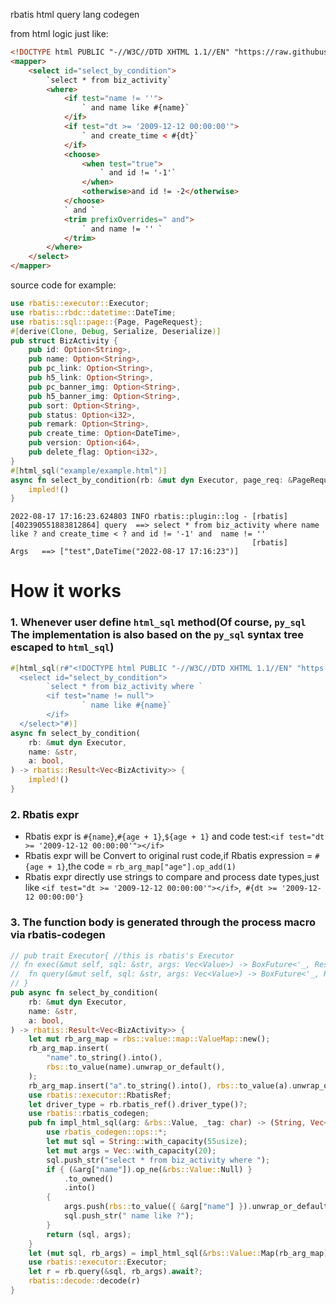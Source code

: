 rbatis html query lang codegen

from html logic just like:
```html
<!DOCTYPE html PUBLIC "-//W3C//DTD XHTML 1.1//EN" "https://raw.githubusercontent.com/rbatis/rbatis/master/rbatis-codegen/mybatis-3-mapper.dtd">
<mapper>
    <select id="select_by_condition">
        `select * from biz_activity`
        <where>
            <if test="name != ''">
                ` and name like #{name}`
            </if>
            <if test="dt >= '2009-12-12 00:00:00'">
                ` and create_time < #{dt}`
            </if>
            <choose>
                <when test="true">
                    ` and id != '-1'`
                </when>
                <otherwise>and id != -2</otherwise>
            </choose>
            ` and `
            <trim prefixOverrides=" and">
                ` and name != '' `
            </trim>
        </where>
    </select>
</mapper>
```

source code for example:
```rust
use rbatis::executor::Executor;
use rbatis::rbdc::datetime::DateTime;
use rbatis::sql::page::{Page, PageRequest};
#[derive(Clone, Debug, Serialize, Deserialize)]
pub struct BizActivity {
    pub id: Option<String>,
    pub name: Option<String>,
    pub pc_link: Option<String>,
    pub h5_link: Option<String>,
    pub pc_banner_img: Option<String>,
    pub h5_banner_img: Option<String>,
    pub sort: Option<String>,
    pub status: Option<i32>,
    pub remark: Option<String>,
    pub create_time: Option<DateTime>,
    pub version: Option<i64>,
    pub delete_flag: Option<i32>,
}
#[html_sql("example/example.html")]
async fn select_by_condition(rb: &mut dyn Executor, page_req: &PageRequest, name: &str, dt: &DateTime) -> Vec<BizActivity> {
    impled!()
}
```

```log
2022-08-17 17:16:23.624803 INFO rbatis::plugin::log - [rbatis] [402390551883812864] query  ==> select * from biz_activity where name like ? and create_time < ? and id != '-1' and  name != ''
                                                      [rbatis]                      Args   ==> ["test",DateTime("2022-08-17 17:16:23")]
```


# How it works

### 1. Whenever user define `html_sql` method(Of course, `py_sql` The implementation is also based on the `py_sql`  syntax tree  escaped to `html_sql`)

```rust
#[html_sql(r#"<!DOCTYPE html PUBLIC "-//W3C//DTD XHTML 1.1//EN" "https://raw.githubusercontent.com/rbatis/rbatis/master/rbatis-codegen/mybatis-3-mapper.dtd">
  <select id="select_by_condition">
        `select * from biz_activity where `
        <if test="name != null">
                ` name like #{name}`
        </if>
  </select>"#)]
async fn select_by_condition(
    rb: &mut dyn Executor,
    name: &str,
    a: bool,
) -> rbatis::Result<Vec<BizActivity>> {
    impled!()
}
```

### 2. Rbatis expr

* Rbatis expr is ```#{name}```,```#{age + 1}```,```${age + 1}``` and  code test:``` <if test="dt >= '2009-12-12 00:00:00'"></if> ```
* Rbatis expr will be Convert to original rust code,if Rbatis expression = ```#{age + 1}```,the code = ``` rb_arg_map["age"].op_add(1) ```
* Rbatis expr directly use strings to compare and process date types,just like ``` <if test="dt >= '2009-12-12 00:00:00'"></if> ```,``` #{dt >= '2009-12-12 00:00:00'}```

### 3. The function body is generated through the process macro via rbatis-codegen

```rust
// pub trait Executor{ //this is rbatis's Executor
// fn exec(&mut self, sql: &str, args: Vec<Value>) -> BoxFuture<'_, Result<ExecResult, Error>>;
//  fn query(&mut self, sql: &str, args: Vec<Value>) -> BoxFuture<'_, Result<Value, Error>>;
// }
pub async fn select_by_condition(
    rb: &mut dyn Executor,
    name: &str,
    a: bool,
) -> rbatis::Result<Vec<BizActivity>> {
    let mut rb_arg_map = rbs::value::map::ValueMap::new();
    rb_arg_map.insert(
        "name".to_string().into(),
        rbs::to_value(name).unwrap_or_default(),
    );
    rb_arg_map.insert("a".to_string().into(), rbs::to_value(a).unwrap_or_default());
    use rbatis::executor::RbatisRef;
    let driver_type = rb.rbatis_ref().driver_type()?;
    use rbatis::rbatis_codegen;
    pub fn impl_html_sql(arg: &rbs::Value, _tag: char) -> (String, Vec<rbs::Value>) {
        use rbatis_codegen::ops::*;
        let mut sql = String::with_capacity(55usize);
        let mut args = Vec::with_capacity(20);
        sql.push_str("select * from biz_activity where ");
        if { (&arg["name"]).op_ne(&rbs::Value::Null) }
            .to_owned()
            .into()
        {
            args.push(rbs::to_value({ &arg["name"] }).unwrap_or_default());
            sql.push_str(" name like ?");
        }
        return (sql, args);
    }
    let (mut sql, rb_args) = impl_html_sql(&rbs::Value::Map(rb_arg_map), '?');
    use rbatis::executor::Executor;
    let r = rb.query(&sql, rb_args).await?;
    rbatis::decode::decode(r)
}
```
